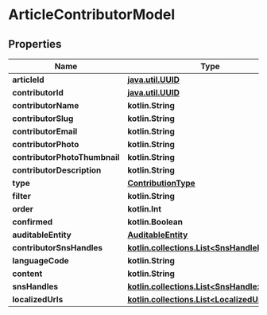 
# ArticleContributorModel

## Properties
Name | Type | Description | Notes
------------ | ------------- | ------------- | -------------
**articleId** | [**java.util.UUID**](java.util.UUID.md) |  |  [optional]
**contributorId** | [**java.util.UUID**](java.util.UUID.md) |  |  [optional]
**contributorName** | **kotlin.String** |  |  [optional]
**contributorSlug** | **kotlin.String** |  |  [optional]
**contributorEmail** | **kotlin.String** |  |  [optional]
**contributorPhoto** | **kotlin.String** |  |  [optional]
**contributorPhotoThumbnail** | **kotlin.String** |  |  [optional]
**contributorDescription** | **kotlin.String** |  |  [optional]
**type** | [**ContributionType**](ContributionType.md) |  |  [optional]
**filter** | **kotlin.String** |  |  [optional]
**order** | **kotlin.Int** |  |  [optional]
**confirmed** | **kotlin.Boolean** |  |  [optional]
**auditableEntity** | [**AuditableEntity**](AuditableEntity.md) |  |  [optional]
**contributorSnsHandles** | [**kotlin.collections.List&lt;SnsHandleModel&gt;**](SnsHandleModel.md) |  |  [optional]
**languageCode** | **kotlin.String** |  |  [optional]
**content** | **kotlin.String** |  |  [optional]
**snsHandles** | [**kotlin.collections.List&lt;SnsHandle&gt;**](SnsHandle.md) |  |  [optional]
**localizedUrls** | [**kotlin.collections.List&lt;LocalizedUrlModel&gt;**](LocalizedUrlModel.md) |  |  [optional]



